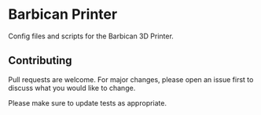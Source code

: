 # Barbican Printer

Config files and scripts for the Barbican 3D Printer.

## Contributing
Pull requests are welcome. For major changes, please open an issue first to discuss what you would like to change.

Please make sure to update tests as appropriate.